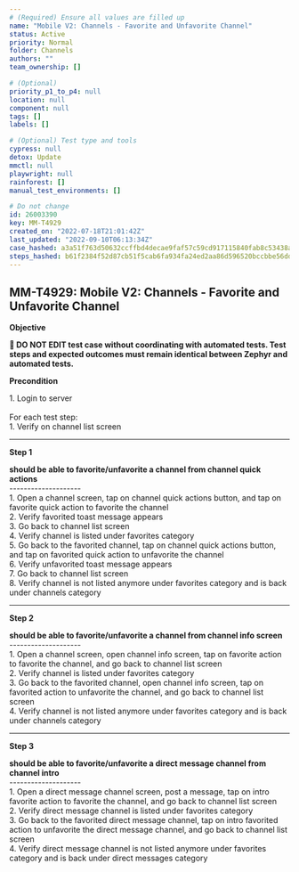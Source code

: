 ```yaml
---
# (Required) Ensure all values are filled up
name: "Mobile V2: Channels - Favorite and Unfavorite Channel"
status: Active
priority: Normal
folder: Channels
authors: ""
team_ownership: []

# (Optional)
priority_p1_to_p4: null
location: null
component: null
tags: []
labels: []

# (Optional) Test type and tools
cypress: null
detox: Update
mmctl: null
playwright: null
rainforest: []
manual_test_environments: []

# Do not change
id: 26003390
key: MM-T4929
created_on: "2022-07-18T21:01:42Z"
last_updated: "2022-09-10T06:13:34Z"
case_hashed: a3a51f763d50632ccffbd4decae9faf57c59cd917115840fab8c53438ab5da87355d4326068d8b5fabf3f6a9f23b30ba
steps_hashed: b61f2384f52d87cb51f5cab6fa934fa24ed2aa86d596520bccbbe56dd2f8134a7d86e49080d71e1466ff7690a202f0b7
---
```


<!-- (Auto-generated) Based on frontmatter's "key" and "name" -->

## MM-T4929: Mobile V2: Channels - Favorite and Unfavorite Channel

**Objective**

**🛑 DO NOT EDIT test case without coordinating with automated tests. Test steps and expected outcomes must remain identical between Zephyr and automated tests.**

**Precondition**

1\. Login to server\
\
For each test step:\
1\. Verify on channel list screen

---

**Step 1**

**should be able to favorite/unfavorite a channel from channel quick actions**\
\--------------------\
1\. Open a channel screen, tap on channel quick actions button, and tap on favorite quick action to favorite the channel\
2\. Verify favorited toast message appears\
3\. Go back to channel list screen\
4\. Verify channel is listed under favorites category\
5\. Go back to the favorited channel, tap on channel quick actions button, and tap on favorited quick action to unfavorite the channel\
6\. Verify unfavorited toast message appears\
7\. Go back to channel list screen\
8\. Verify channel is not listed anymore under favorites category and is back under channels category

---

**Step 2**

**should be able to favorite/unfavorite a channel from channel info screen**\
\--------------------\
1\. Open a channel screen, open channel info screen, tap on favorite action to favorite the channel, and go back to channel list screen\
2\. Verify channel is listed under favorites category\
3\. Go back to the favorited channel, open channel info screen, tap on favorited action to unfavorite the channel, and go back to channel list screen\
4\. Verify channel is not listed anymore under favorites category and is back under channels category

---

**Step 3**

**should be able to favorite/unfavorite a direct message channel from channel intro**\
\--------------------\
1\. Open a direct message channel screen, post a message, tap on intro favorite action to favorite the channel, and go back to channel list screen\
2\. Verify direct message channel is listed under favorites category\
3\. Go back to the favorited direct message channel, tap on intro favorited action to unfavorite the direct message channel, and go back to channel list screen\
4\. Verify direct message channel is not listed anymore under favorites category and is back under direct messages category
